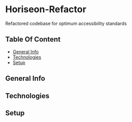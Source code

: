 # Horiseon-Refactor
Refactored codebase for optimum accessibility standards
## Table Of Content
* [General Info](#general-info)
* [Technologies](#technologies)
* [Setup](*setup)

## General Info

## Technologies

## Setup

